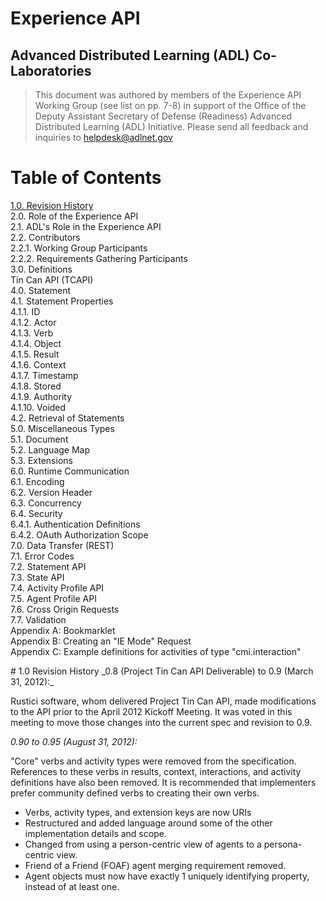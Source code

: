 # Experience API
## Advanced Distributed Learning (ADL) Co-Laboratories

>This document was authored by members of the Experience API Working Group (see 
>list on pp. 7-8) in support of the Office of the Deputy Assistant Secretary of 
>Defense (Readiness) Advanced Distributed Learning (ADL) Initiative. Please 
>send all feedback and inquiries to helpdesk@adlnet.gov  

# Table of Contents
[1.0. Revision History](#1.0)  
2.0. Role of the Experience API  
  2.1. ADL's Role in the Experience API  
  2.2. Contributors  
    2.2.1. Working Group Participants  
    2.2.2. Requirements Gathering Participants  
3.0. Definitions  
  Tin Can API (TCAPI)  
4.0. Statement  
  4.1. Statement Properties  
    4.1.1. ID  
    4.1.2. Actor  
    4.1.3. Verb  
    4.1.4. Object  
    4.1.5. Result  
    4.1.6. Context  
    4.1.7. Timestamp  
    4.1.8. Stored  
    4.1.9. Authority  
    4.1.10. Voided  
  4.2. Retrieval of Statements  
5.0. Miscellaneous Types  
  5.1. Document  
  5.2. Language Map  
  5.3. Extensions  
6.0. Runtime Communication  
  6.1. Encoding  
  6.2. Version Header  
  6.3. Concurrency  
  6.4. Security  
    6.4.1. Authentication Definitions  
    6.4.2. OAuth Authorization Scope  
7.0. Data Transfer (REST)  
  7.1. Error Codes  
  7.2. Statement API  
  7.3. State API  
  7.4. Activity Profile API  
  7.5. Agent Profile API  
  7.6. Cross Origin Requests  
  7.7. Validation  
Appendix A: Bookmarklet  
Appendix B: Creating an "IE Mode" Request  
Appendix C: Example definitions for activities of type "cmi.interaction"  

<a name="1.0"/>  
# 1.0 Revision History
_0.8 (Project Tin Can API Deliverable) to 0.9 (March 31, 2012):_
  
Rustici software, whom delivered Project Tin Can API, made modifications to the 
API prior to the April 2012 Kickoff Meeting. It was voted in this meeting to 
move those changes into the current spec and revision to 0.9.

_0.90 to 0.95 (August 31, 2012):_  

"Core" verbs and activity types were removed from the specification. References 
to these verbs in results, context, interactions, and activity definitions have 
also been removed. It is recommended that implementers prefer community defined 
verbs to creating their own verbs.
- Verbs, activity types, and extension keys are now URIs
- Restructured and added language around some of the other implementation details and scope.
- Changed from using a person-centric view of agents to a persona-centric view.
- Friend of a Friend (FOAF) agent merging requirement removed.
- Agent objects must now have exactly 1 uniquely identifying property, instead of at least one.

